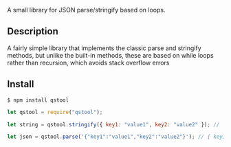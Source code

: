 A small library for JSON parse/stringify based on loops.

## Description

A fairly simple library that implements the classic parse and stringify methods, but unlike the built-in methods, these are based on while loops rather than recursion, which avoids stack overflow errors

## Install

    $ npm install qstool

```js
let qstool = require("qstool");

let string = qstool.stringify({ key1: "value1", key2: "value2" }); // '{"key1":"value1","key2":"value2"}'

let json = qstool.parse('{"key1":"value1","key2":"value2"}'); // { key1: 'value1', key2: 'value2' }
```
